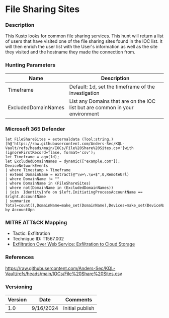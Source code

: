 # File Sharing Sites

### Description

This Kusto looks for common file sharing services. This hunt will return a list of users that have visited one of the file sharing sites found in the IOC list. It will then enrich the user list with the User's information as well as the site they visited and the hostname they made the connection from.


### Hunting Parameters
| Name    | Description      |
| ----------- |--------------- |
|    Timeframe     |  Default: 1d, set the timeframe of the investigation |
| ExcludedDomainNames | List any Domains that are on the IOC list but are common in your environment |

### Microsoft 365 Defender
```
let FileShareSites = externaldata (Tool:string,) [h@'https://raw.githubusercontent.com/Anders-Sec/KQL-Vault/refs/heads/main/IOCs/File%20Share%20Sites.csv']with (ignoreFirstRecord=flase, format='csv');
let Timeframe = ago(1d);
let ExcludedDomainNames = dynamic(["example.com"]);
DeviceNetworkEvents
| where Timestamp > Timeframe
| extend DomainName = extract(@"\w+\.\w+$",0,RemoteUrl)
| where DomainName != ""
| where DomainName in (FileShareSites)
| where not(DomainName in (ExcludedDomainNames))
| join  IdentityInfo on $left.InitiatingProcessAccountName == $right.AccountName
| summarize Total=count(),DomainName=make_set(DomainName),Devices=make_set(DeviceName),Department=max(Department),JobTitle=max(JobTitle),Email=max(EmailAddress) by AccountUpn
```

### MITRE ATT&CK Mapping
- Tactic: Exfiltration
- Technique ID: T1567.002
- [Exfiltration Over Web Service: Exfiltration to Cloud Storage](https://attack.mitre.org/techniques/T1567/002/)

### References
https://raw.githubusercontent.com/Anders-Sec/KQL-Vault/refs/heads/main/IOCs/File%20Share%20Sites.csv

### Versioning
| Version       | Date          | Comments                          |
| ------------- |---------------| ----------------------------------|
| 1.0           | 9/16/2024    | Initial publish                   |